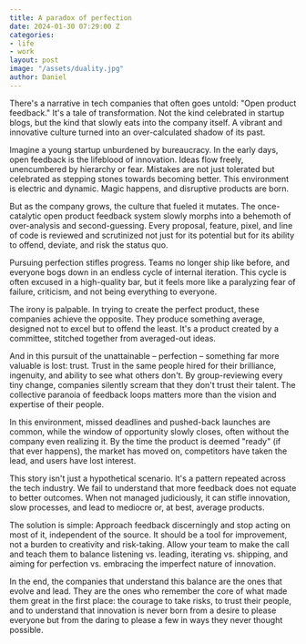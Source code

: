 ```yaml
---
title: A paradox of perfection
date: 2024-01-30 07:29:00 Z
categories:
- life
- work
layout: post
image: "/assets/duality.jpg"
author: Daniel
---
```


There's a narrative in tech companies that often goes untold: "Open product feedback."  It's a tale of transformation. Not the kind celebrated in startup blogs, but the kind that slowly eats into the company itself. A vibrant and innovative culture turned into an over-calculated shadow of its past.<!--more-->

Imagine a young startup unburdened by bureaucracy. In the early days, open feedback is the lifeblood of innovation. Ideas flow freely, unencumbered by hierarchy or fear. Mistakes are not just tolerated but celebrated as stepping stones towards becoming better. This environment is electric and dynamic. Magic happens, and disruptive products are born.

But as the company grows, the culture that fueled it mutates. The once-catalytic open product feedback system slowly morphs into a behemoth of over-analysis and second-guessing. Every proposal, feature, pixel, and line of code is reviewed and scrutinized not just for its potential but for its ability to offend, deviate, and risk the status quo. 

Pursuing perfection stifles progress. Teams no longer ship like before, and everyone bogs down in an endless cycle of internal iteration. This cycle is often excused in a high-quality bar, but it feels more like a paralyzing fear of failure, criticism, and not being everything to everyone.

The irony is palpable. In trying to create the perfect product, these companies achieve the opposite. They produce something average, designed not to excel but to offend the least. It's a product created by a committee, stitched together from averaged-out ideas.

And in this pursuit of the unattainable – perfection – something far more valuable is lost: trust. Trust in the same people hired for their brilliance, ingenuity, and ability to see what others don't. By group-reviewing every tiny change, companies silently scream that they don't trust their talent. The collective paranoia of feedback loops matters more than the vision and expertise of their people.

In this environment, missed deadlines and pushed-back launches are common, while the window of opportunity slowly closes, often without the company even realizing it. By the time the product is deemed "ready" (if that ever happens), the market has moved on, competitors have taken the lead, and users have lost interest.

This story isn't just a hypothetical scenario. It's a pattern repeated across the tech industry. We fail to understand that more feedback does not equate to better outcomes. When not managed judiciously, it can stifle innovation, slow processes, and lead to mediocre or, at best, average products.

The solution is simple: Approach feedback discerningly and stop acting on most of it, independent of the source. It should be a tool for improvement, not a burden to creativity and risk-taking. Allow your team to make the call and teach them to balance listening vs. leading, iterating vs. shipping, and aiming for perfection vs. embracing the imperfect nature of innovation.

In the end, the companies that understand this balance are the ones that evolve and lead. They are the ones who remember the core of what made them great in the first place: the courage to take risks, to trust their people, and to understand that innovation is never born from a desire to please everyone but from the daring to please a few in ways they never thought possible.

